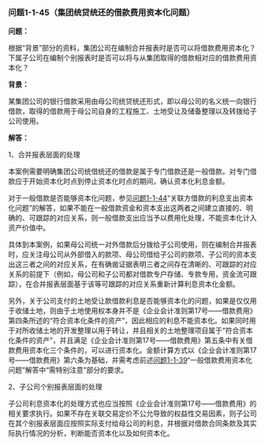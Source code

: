 ### 问题1-1-45（集团统贷统还的借款费用资本化问题）

**问题：**

根据“背景”部分的资料，集团公司在编制合并报表时是否可以将借款费用资本化？下属子公司在编制个别报表时是否可以将与从集团取得的借款相对应的借款费用资本化？

**背景：**

某集团公司的银行借款采用由母公司统贷统还形式，即以母公司的名义统一向银行借款，取得的借款用于母公司自身的工程施工、土地受让及储备整理以及转拨给子公司使用。

**解答：**

1、合并报表层面的处理

本案例需要明确集团公司统借统还的借款是属于专门借款还是一般借款。对专门借款应于开始资本化时点到停止资本化时点的期间，确认资本化利息金额。

对于一般借款是否能够资本化问题，参见[问题1-1-44](#问题1-1-44关联方借款的利息支出资本化问题)“关联方借款的利息支出资本化问题”的解答，如果不能在一般借款资金和资本支出这两者之间建立直接的、明确的、可跟踪的对应关系，则一般借款支出应当予以费用化处理，不能资本化计入资产价值中。

具体到本案例，如果母公司统一对外借款后分拨给子公司使用，则在编制合并报表时，应关注母公司从外部借入的款项、母公司借给子公司的款项、子公司的资本支出这三者之间的对应关系，在有确凿证据表明三者之间存在清晰的、可跟踪的对应关系的前提下（例如，母公司和子公司都对借款专户存储、专款专用，资金流可跟踪），在合并报表层面基于该等可跟踪的对应关系重新计算利息资本化金额。

另外，关于公司支付的土地受让款借款利息是否能够资本化的问题，如果是仅仅用于收储土地，则由于土地使用权本身并不是《企业会计准则第17号——借款费用》第四条所述的“符合资本化条件的资产”，因此相应的利息不能资本化。如果同时用于对所收储土地的开发整理以用于转让，并且相关的土地整理项目属于“符合资本化条件的资产”，并且满足《企业会计准则第17号——借款费用》第五条中有关借款费用资本化三个条件的，可以进行资本化。金额计算方式以《企业会计准则第17号——借款费用》第六条为基础，并需考虑前述[问题1-1-39](#问题1-1-39一般借款费用资本化问题)“一般借款费用资本化问题”解答中“需特别注意”部分的要求。

2、子公司个别报表层面的处理

子公司利息资本化的处理方式也应当按照《企业会计准则第17号——借款费用》的相关要求执行。如果不存在关联交易定价不公允导致的权益性交易因素，则子公司在其个别报表层面应按照实际支付给母公司的利息，并根据对借款合同条款及其实际执行情况的分析，判断能否资本化以及如何资本化。